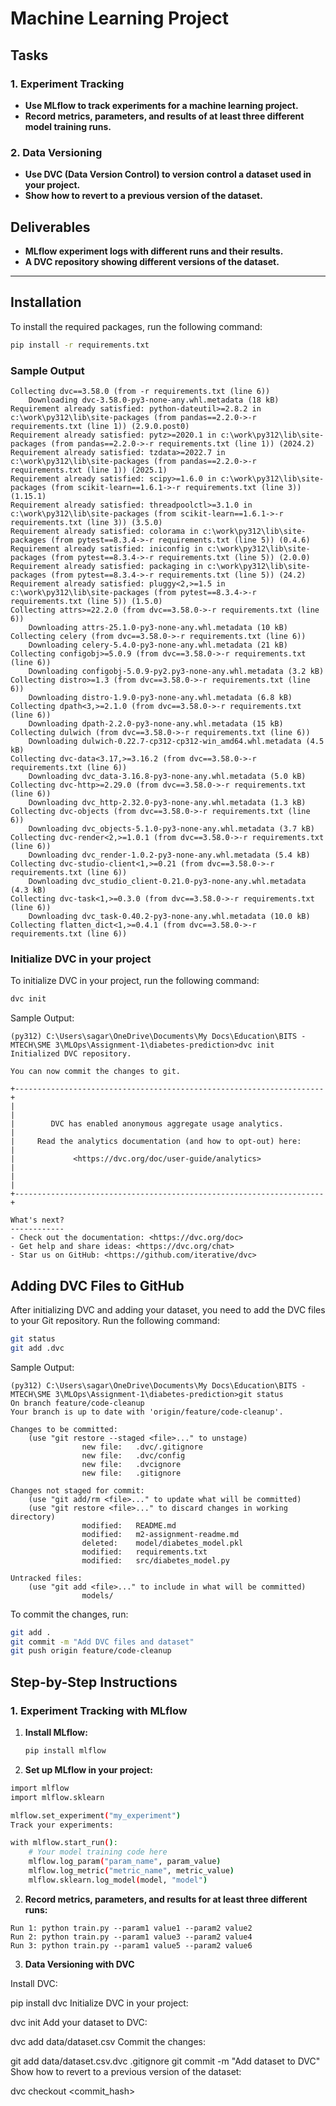 # Machine Learning Project

## Tasks

### 1. Experiment Tracking

- **Use MLflow to track experiments for a machine learning project.**
- **Record metrics, parameters, and results of at least three different model training runs.**

### 2. Data Versioning

- **Use DVC (Data Version Control) to version control a dataset used in your project.**
- **Show how to revert to a previous version of the dataset.**

## Deliverables

- **MLflow experiment logs with different runs and their results.**
- **A DVC repository showing different versions of the dataset.**

---
## Installation

To install the required packages, run the following command:

```bash
pip install -r requirements.txt
```

### Sample Output

```plaintext
Collecting dvc==3.58.0 (from -r requirements.txt (line 6))
    Downloading dvc-3.58.0-py3-none-any.whl.metadata (18 kB)
Requirement already satisfied: python-dateutil>=2.8.2 in c:\work\py312\lib\site-packages (from pandas==2.2.0->-r requirements.txt (line 1)) (2.9.0.post0)
Requirement already satisfied: pytz>=2020.1 in c:\work\py312\lib\site-packages (from pandas==2.2.0->-r requirements.txt (line 1)) (2024.2)
Requirement already satisfied: tzdata>=2022.7 in c:\work\py312\lib\site-packages (from pandas==2.2.0->-r requirements.txt (line 1)) (2025.1)
Requirement already satisfied: scipy>=1.6.0 in c:\work\py312\lib\site-packages (from scikit-learn==1.6.1->-r requirements.txt (line 3)) (1.15.1)
Requirement already satisfied: threadpoolctl>=3.1.0 in c:\work\py312\lib\site-packages (from scikit-learn==1.6.1->-r requirements.txt (line 3)) (3.5.0)
Requirement already satisfied: colorama in c:\work\py312\lib\site-packages (from pytest==8.3.4->-r requirements.txt (line 5)) (0.4.6)
Requirement already satisfied: iniconfig in c:\work\py312\lib\site-packages (from pytest==8.3.4->-r requirements.txt (line 5)) (2.0.0)
Requirement already satisfied: packaging in c:\work\py312\lib\site-packages (from pytest==8.3.4->-r requirements.txt (line 5)) (24.2)
Requirement already satisfied: pluggy<2,>=1.5 in c:\work\py312\lib\site-packages (from pytest==8.3.4->-r requirements.txt (line 5)) (1.5.0)
Collecting attrs>=22.2.0 (from dvc==3.58.0->-r requirements.txt (line 6))
    Downloading attrs-25.1.0-py3-none-any.whl.metadata (10 kB)
Collecting celery (from dvc==3.58.0->-r requirements.txt (line 6))
    Downloading celery-5.4.0-py3-none-any.whl.metadata (21 kB)
Collecting configobj>=5.0.9 (from dvc==3.58.0->-r requirements.txt (line 6))
    Downloading configobj-5.0.9-py2.py3-none-any.whl.metadata (3.2 kB)
Collecting distro>=1.3 (from dvc==3.58.0->-r requirements.txt (line 6))
    Downloading distro-1.9.0-py3-none-any.whl.metadata (6.8 kB)
Collecting dpath<3,>=2.1.0 (from dvc==3.58.0->-r requirements.txt (line 6))
    Downloading dpath-2.2.0-py3-none-any.whl.metadata (15 kB)
Collecting dulwich (from dvc==3.58.0->-r requirements.txt (line 6))
    Downloading dulwich-0.22.7-cp312-cp312-win_amd64.whl.metadata (4.5 kB)
Collecting dvc-data<3.17,>=3.16.2 (from dvc==3.58.0->-r requirements.txt (line 6))
    Downloading dvc_data-3.16.8-py3-none-any.whl.metadata (5.0 kB)
Collecting dvc-http>=2.29.0 (from dvc==3.58.0->-r requirements.txt (line 6))
    Downloading dvc_http-2.32.0-py3-none-any.whl.metadata (1.3 kB)
Collecting dvc-objects (from dvc==3.58.0->-r requirements.txt (line 6))
    Downloading dvc_objects-5.1.0-py3-none-any.whl.metadata (3.7 kB)
Collecting dvc-render<2,>=1.0.1 (from dvc==3.58.0->-r requirements.txt (line 6))
    Downloading dvc_render-1.0.2-py3-none-any.whl.metadata (5.4 kB)
Collecting dvc-studio-client<1,>=0.21 (from dvc==3.58.0->-r requirements.txt (line 6))
    Downloading dvc_studio_client-0.21.0-py3-none-any.whl.metadata (4.3 kB)
Collecting dvc-task<1,>=0.3.0 (from dvc==3.58.0->-r requirements.txt (line 6))
    Downloading dvc_task-0.40.2-py3-none-any.whl.metadata (10.0 kB)
Collecting flatten_dict<1,>=0.4.1 (from dvc==3.58.0->-r requirements.txt (line 6))
```

### Initialize DVC in your project

To initialize DVC in your project, run the following command:

```bash
dvc init
```

Sample Output:

```plaintext
(py312) C:\Users\sagar\OneDrive\Documents\My Docs\Education\BITS - MTECH\SME 3\MLOps\Assignment-1\diabetes-prediction>dvc init 
Initialized DVC repository.

You can now commit the changes to git.

+---------------------------------------------------------------------+
|                                                                     |
|        DVC has enabled anonymous aggregate usage analytics.         |
|     Read the analytics documentation (and how to opt-out) here:     |
|             <https://dvc.org/doc/user-guide/analytics>              |
|                                                                     |
+---------------------------------------------------------------------+

What's next?
------------
- Check out the documentation: <https://dvc.org/doc>
- Get help and share ideas: <https://dvc.org/chat>
- Star us on GitHub: <https://github.com/iterative/dvc>
```

## Adding DVC Files to GitHub

After initializing DVC and adding your dataset, you need to add the DVC files to your Git repository. Run the following command:

```bash
git status
git add .dvc
```

Sample Output:

```plaintext
(py312) C:\Users\sagar\OneDrive\Documents\My Docs\Education\BITS - MTECH\SME 3\MLOps\Assignment-1\diabetes-prediction>git status
On branch feature/code-cleanup
Your branch is up to date with 'origin/feature/code-cleanup'.

Changes to be committed:
    (use "git restore --staged <file>..." to unstage)
                new file:   .dvc/.gitignore
                new file:   .dvc/config
                new file:   .dvcignore
                new file:   .gitignore

Changes not staged for commit:
    (use "git add/rm <file>..." to update what will be committed)
    (use "git restore <file>..." to discard changes in working directory)
                modified:   README.md
                modified:   m2-assignment-readme.md
                deleted:    model/diabetes_model.pkl
                modified:   requirements.txt
                modified:   src/diabetes_model.py

Untracked files:
    (use "git add <file>..." to include in what will be committed)
                models/
```

To commit the changes, run:

```bash
git add .
git commit -m "Add DVC files and dataset"
git push origin feature/code-cleanup
```

## Step-by-Step Instructions

### 1. Experiment Tracking with MLflow

1. **Install MLflow:**
   ```bash
   pip install mlflow

2. **Set up MLflow in your project:**

```bash
import mlflow
import mlflow.sklearn

mlflow.set_experiment("my_experiment")
Track your experiments:

with mlflow.start_run():
    # Your model training code here
    mlflow.log_param("param_name", param_value)
    mlflow.log_metric("metric_name", metric_value)
    mlflow.sklearn.log_model(model, "model")
```
2. **Record metrics, parameters, and results for at least three different runs:**

```
Run 1: python train.py --param1 value1 --param2 value2
Run 2: python train.py --param1 value3 --param2 value4
Run 3: python train.py --param1 value5 --param2 value6
```
3. **Data Versioning with DVC**

Install DVC:

pip install dvc
Initialize DVC in your project:

dvc init
Add your dataset to DVC:

dvc add data/dataset.csv
Commit the changes:

git add data/dataset.csv.dvc .gitignore
git commit -m "Add dataset to DVC"
Show how to revert to a previous version of the dataset:

dvc checkout <commit_hash>
